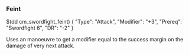 ### Feint

$(dd cm_swordfight_feint)
{ "Type": "Attack",
	"Modifier": "+3",
	"Prereq": "Swordfight 6",
	"DR": "-2"
}

Uses an manoeuvre to get a modifier equal to the success margin on the
damage of very next attack.
